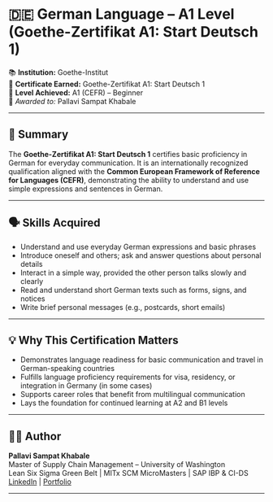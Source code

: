 # 🇩🇪 German Language – A1 Level (Goethe-Zertifikat A1: Start Deutsch 1)

📚 **Institution:** Goethe-Institut  
🧾 **Certificate Earned:** Goethe-Zertifikat A1: Start Deutsch 1  
📅 **Level Achieved:** A1 (CEFR) – Beginner  
👤 *Awarded to:* Pallavi Sampat Khabale

---

## 📘 Summary

The **Goethe-Zertifikat A1: Start Deutsch 1** certifies basic proficiency in German for everyday communication. It is an internationally recognized qualification aligned with the **Common European Framework of Reference for Languages (CEFR)**, demonstrating the ability to understand and use simple expressions and sentences in German.

---

## 🗣️ Skills Acquired

- Understand and use everyday German expressions and basic phrases  
- Introduce oneself and others; ask and answer questions about personal details  
- Interact in a simple way, provided the other person talks slowly and clearly  
- Read and understand short German texts such as forms, signs, and notices  
- Write brief personal messages (e.g., postcards, short emails)

---

## 💡 Why This Certification Matters

- Demonstrates language readiness for basic communication and travel in German-speaking countries  
- Fulfills language proficiency requirements for visa, residency, or integration in Germany (in some cases)  
- Supports career roles that benefit from multilingual communication  
- Lays the foundation for continued learning at A2 and B1 levels

---

## 👩‍💻 Author

**Pallavi Sampat Khabale**  
Master of Supply Chain Management – University of Washington  
Lean Six Sigma Green Belt | MITx SCM MicroMasters | SAP IBP & CI-DS  
[LinkedIn](https://www.linkedin.com/in/pallavi-khabale) | [Portfolio](https://pallavi-khabale.github.io/PallaviKhabalePortfolio/)

---
